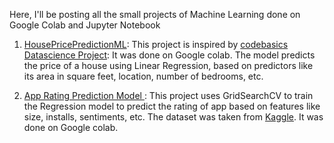 Here, I'll be posting all the small projects of Machine Learning done on Google Colab and Jupyter Notebook

1. [HousePricePredictionML](HousePricePredictionML.ipynb): This project is inspired by [codebasics Datascience Project](https://youtube.com/playlist?list=PLeo1K3hjS3uu7clOTtwsp94PcHbzqpAdg): It was done on Google colab. The model predicts the price of a house using Linear Regression, based on predictors like its area in square feet, location, number of bedrooms, etc.

2. [App Rating Prediction Model ](AppPredictionModel.ipynb): This project uses GridSearchCV to train the Regression model to predict the rating of app based on features like size, installs, sentiments, etc.  The dataset was taken from [Kaggle](https://www.kaggle.com/datasets/lava18/google-play-store-apps). It was done on Google colab.
